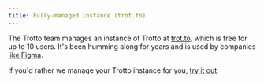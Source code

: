 ```yaml
---
title: Fully-managed instance (trot.to)
---
```


The Trotto team manages an instance of Trotto at [trot.to](https://trot.to/_/auth/login), which is free for up to
10 users. It's been humming along for years and is used by
companies [like Figma](/blog/2020/08/05/how-figma-uses-trotto-go-links).

If you'd rather we manage your Trotto instance for you, [try it out](https://trot.to/_/auth/login).  
